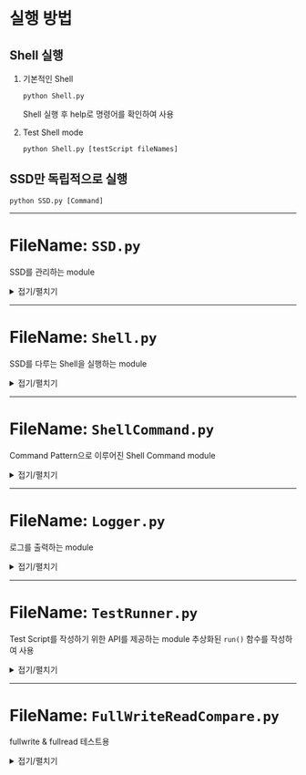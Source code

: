 # 실행 방법

## Shell 실행
1. 기본적인 Shell
   ```
   python Shell.py
   ```
   Shell 실행 후 help로 명령어를 확인하여 사용

2. Test Shell mode
   ```
   python Shell.py [testScript fileNames]
   ``` 


## SSD만 독립적으로 실행
```
python SSD.py [Command]
```



---

# FileName: `SSD.py`
SSD를 관리하는 module
<details>

## ClassName: _Device
실질적으로 SSD를 관리하는 함수를 갖고 있는 class
nand.txt를 관리

- Function: `__init__()`
  - Return: `None`
<br>

- Function: `__init_File()`
  - Return: `None`
  - Description
    - 관리할 SSD file을 읽습니다.
    - 해당 SSD file이 없으면 생성합니다.
<br>

- Function: `read_LBA_VALUE(LBA: int)`
  - Return: `str`
  - Description
    - SSD file로 부터 LBA의 VALUE를 읽어옵니다.
<br>

- Function: `write_LBA_VALUE(LBA: int, VALUE: str)`
  - Return: `None`
  - Description
    - SSD file의 LBA에 VALUE를 씁니다.
<br>

- Function: `erase_LBA_VALUE(LBA: int, SIZE: int)`
  - Return: `None`
  - Description
    -  SSD file의 LBA에서부터 SIZE만큼의 VALUE를 삭제합니다.
<br>

## ClassName: _SSDCommand
SSD를 관리하는 Command에 대한 추상화 class
SSD명령어 간의 LBA적 관계를 비교할 수 있는 기능이 들어간 Command pattern 구조

- Function: `__init__(CommandLine: str, device: _Device)`
  - Return: `None`
  - Description
    - `_Device`에 CommandLine이라는 명령어로 세팅
    - CommandLine은 `CommandType StartLBA EndLBA VALUE` 형태로 주어짐
<br>

- Function: `is_Overlap(other: _SSDCommand)`
  - Return: `bool`
  - Description
    - `other`와 LBA가 겹치는지 확인
<br>
  
- Function: `is_Include(other: _SSDCommand)`
  - Return: `bool`
  - Description
    - `other`를 내포하고 있는지 확인
<br>

- Function: `execute()`
  - Return: `None`
  - Description
    - 해당 SSDCommand를 실행
<br>

- Function: `to_String()`
  - Return: `str`
  - Description
    - 해당 Command를 문자열로 표현하여 반환
<br>

## ClassName: _SSDWriteCommand
- Function: `split(LBA_LEFT: None, LBA_RIGHT: None)`
  - Return: `(_SSDCommand, _SSDCommand)`
  - Description
    - LBA_LEFT~LBA_RIGHT 구간인 명령어와 겹치는 구간을 지우고, 그 외의 두 구간으로 명령어를 쪼갭니다.
<br>

- Function: `execute()`
  - Return: `None`
  - Description
    - SSD write 실행
<br>

## ClassName: _SSDReadCommand
- Function: `setBuffer(buffer: None)`
  - Return: `None`
  - Description
    - Fast read를 위한 buffer 세팅
<br>

- Function: `__write_result(text: str)`
  - Return: `None`
  - Description
    - `result.txt`에 read된 Value 쓰기
<br>

- Function: `execute()`
  - Return: `None`
  - Description
    - SSD read 실행
    - SSD의 mode가 `main`인 경우 console에 출력
<br>

## ClassName: _SSDCommandBuffer
`_SSDCommand`들을 관리하는 Buffer
erase 명령어는 write 명령어로 변환하여 사용

- Function: `__init__(device: _Device, mode: None)`
  - Return: `None`
  - Description
    - device에 해당하는 명령어들을 관리하는 buffer
<br>

- Function: `__init_File()`
  - Return: `None`
  - Description
    - buffer를 관리할 file 세팅
<br>

- Function: `__insert_Command(command: _SSDCommand)`
  - Return: `None`
  - Description
    - buffer에 `_SSDCommand`를 추가하는 내부 명령어
<br>

- Function: `__write_Command_List()`
  - Return: `None`
  - Description
    - buffer를 관리하는 file에 명령어 기록
<br>

- Function: `get_Command_List()`
  - Return: `List[_SSDCommand]`
  - Description
    - 내부적으로 관리하는 Command List를 반환
<br>

- Function: `insert(params: List[str])`
  - Return: `None`
  - Description
    - 외부에서 명령어를 주면 그에 맞게 Factory 형식처럼 Command를 생성하여 Command List에 등록
<br>

- Function: `flush()`
  - Return: `None`
  - Description
    - 내부에 관리하고 있던 Command들을 강제 실행 및 내부 Command List 비우기
<br>

## ClassName: SSD
SSD를 전체적으로 관리하는 class
mode에 맞게 `_device`, `buffer`를 생성 및 관리

- Function: `__new__(cls: None)`
  - Return: `None`
  - Description
    - Singleton 구조의 SSD를 생성
<br>

- Function: `__init__(mode: None)`
  - Return: `None`
  - Description
    - SSD의 mode 및 _Device, Buffer 세팅
<br>

- Function: `__print_Error_Message(message: str)`
  - Return: `None`
  - Description
    - `message`에 해당하는 에러 메시지 출력
    - 단, `Test` mode에서는 출력하지 않음
<br>

- Function: `__isValid_LBA(LBA: str)`
  - Return: `bool`
  - Description
    - LBA의 유효성 확인
<br>

- Function: `__isValid_Value(Value: str)`
  - Return: `bool`
  - Description
    - Valud의 유효성 확인
<br>

- Function: `__isValid_Size(LBA: str, size: str)`
  - Return: `bool`
  - Description
    - Size의 유효성 확인
<br>

- Function: `__isValid_argv(command: List[str])`
  - Return: `None`
  - Description
    - argv형태의 명령어 유효성 확인
<br>

- Function: `run_Command(argv: List[str])`
  - Return: `None`
  - Description
    - 명령어를 SSDCommand에 맞게 변환 후 buffer에 등록
<br>

<summary>접기/펼치기</summary>
</details>


---

# FileName: `Shell.py`
SSD를 다루는 Shell을 실행하는 module

<details>

## ClassName: Shell
mode에 맞게 Shell을 실행하는 class
- Function: `__init__(mode: str, test_file_list: List[str])`
  - Return: `None`
  - Description
    - Shell 초기화 함수
<br>

- Function: `create_Shell(cls: None, argv: List[str])`
  - Return: `Shell`
  - Description
    - Shell을 생성하는 함수(일종의 Factory)
    - `argv`가 모두 `.py`확장자일 경우 Test mode로 실행
<br>

- Function: `__check_Py_Extension(test_py_files: List[str])`
  - Return: `bool`
  - Description
    - `test_py_files`가 전부 `.py`확장자인지 판별
    - `create_Shell`에서 활용
<br>

- Function: `run()`
  - Return: `None`
  - Description
    - 실질적인 Shell Command를 mode에 맞게 실행하는 Runner를 실행하는 함수
<br>

## ClassName: Runner
Shell Command를 실행하는 class
- Function: `__init__(mode: str, test_file_list: List[str])`
  - Return: `None`
  - Description
    - mode에 맞게 Shell Command를 실행할 수 있게 초기화
    - `mode` : `Shell` or `Test`
    - `test_file_list` : `Test` mode로 실행시 Shell Command를 불러와 사용할 python file명
<br>

- Function: `__run_Command(command: List[str])`
  - Return: `None`
  - Description
    - Shell Command를 생성 및 실행하는 함수
<br>

- Function: `__run()`
  - Return: `None`
  - Description
    - `Shell` mode로 실행시 Shell Command를 입력받고, `__run_Command()`를 실행 
<br>

- Function: `__run_test(filename: str)`
  - Return: `bool`
  - Description
    - `Test` mode로 실행시 `filename`에 해당하는 module을 실행하여 테스트하는 함수
    - 테스트의 성공 여부에 따라 `True` or `False` 반환
<br>

- Function: `run()`
  - Return: `None`
  - Description
    - `Runner`를 mode에 맞게 동작시키는 함수
<br>


<summary>접기/펼치기</summary>
</details>

---


# FileName: `ShellCommand.py`
Command Pattern으로 이루어진 Shell Command module

<details>

## ClassName: _ShellCommand
Shell Command의 추상화된 class
- Function: `__init__(command: List[str], ssd: SSD, mode: str)`
  - Return: `None`
  - Description
    - Shell Command의 기본 세팅
    - command : Command를 실행시킬 때 필요한 parameters
    - ssd : 동작시킬 `SSD`
    - mode : `Test` or `Shell`로 `Test` mode시 Message의 출력 방지
<br>

- Function: `_print_Message(message: str)`
  - Return: `None`
  - Description
    - console에 message를 출력하는 함수
    - `Test` mode시 출력 방지
    - Logger를 이용하여 log도 출력
<br>

- Function: `_isValid_LBA(LBA: str)`
  - Return: `bool`
  - Description
    - LBA의 유효성 확인
<br>

- Function: `_isValid_Value(Value: str)`
  - Return: `bool`
  - Description
    - Value의 유효성 확인
<br>

- Function: `_isValid_Size(LBA: str, size: str)`
  - Return: `bool`
  - Description
    - Size의 유효성 확인
<br>

- Function: `execute()`
  - Return: `None`
  - Description
    - 추상화된 실행 함수
    - 실제 Command에서 작성
<br>

## ClassName: _ShellWriteCommand
- Function: `execute()`
  - Return: `None`
  - Description
    - 유효성을 판단하여 SSD의 `write`명령어 실행
    - SSD의 LBA에 VALUE를 writing
<br>

## ClassName: _ShellReadCommand
- Function: `__read_result(LBA: int)`
  - Return: `str`
  - Description
    - SSD의 read 명령어 실행 결과를 읽어오는 함수
<br>

- Function: `execute()`
  - Return: `None`
  - Description
    - 유효성을 판단하여 SSD의 `read` 명령어 실행 후 `_ShellReadCommnad`로 VALUE를 가져옴
<br>

## ClassName: _ShellEraseCommand
- Function: `execute()`
  - Return: `None`
  - Description
    - 유효성을 판단하여 SSD의 `erase`명령어 실행
    - SSD의 LBA부터 SIZE만큼을 erasing
<br>

## ClassName: _ShellEraseRangeCommand
- Function: `execute()`
  - Return: `None`
  - Description
    - 유효성을 판단하여 SSD의 `erase`명령어 실행
    - SSD의 start_LBA부터 end_LBA전까지를 erasing
<br>

## ClassName: _ShellExitCommand
- Function: `execute()`
  - Return: `None`
  - Description
    - Shell을 종료
<br>

## ClassName: _ShellHelpCommand
- Function: `execute()`
  - Return: `None`
  - Description
    - Shell Command의 목록을 출력
<br>

## ClassName: _ShellFullwriteCommand
- Function: `execute()`
  - Return: `None`
  - Description
    - 유효성을 판단하여 SSD의 모든 LBA에 `write`명령어 실행
<br>

## ClassName: _ShellFullreadCommand
- Function: `__read_result(LBA: int)`
  - Return: `str`
  - Description
    - SSD의 read 명령어 실행 결과를 읽어오는 함수
<br>

- Function: `execute()`
  - Return: `Optional[Dict]`
  - Description
    - 유효성을 판단하여 SSD의 모든 LBA에 `read`명령어 실행
    - 실행 후 dictionary로 LBA, VALUE를 반환
<br>

## ClassName: _ShellInvalidCommand
- Function: `execute()`
  - Return: `None`
  - Description
    - 유효하지 않은 명령어에 대한 message를 출력
<br>

## ClassName: ShellCommandFactory
- Function: `__init__(mode: str)`
  - Return: `None`
  - Description
    - SSD를 mode에 맞게 세팅하여 Command Factory를 초기화
<br>

- Function: `create_Command(command: List[str])`
  - Return: `_ShellCommand`
  - Description
    - Command에 맞는 Shell Command Object 생성
<br>

<summary>접기/펼치기</summary>
</details>

---

# FileName: `Logger.py`
로그를 출력하는 module

<details close>

## ClassName: Logger

- Function: `__init__(mode: None)`
  - Return: `None`
  - Description
    - 기본은 Shell mode로 실행
    - Test로 실행시 로그 출력이 안되도록 구성할 수 있음(현재는 해당 기능을 제외해뒀음)
<br>

- Function: `__Compress_File()`
  - Return: `bool`
  - Description
    - 특정 개수 이상의 log file이 생성(현재는 2개)되면 가장 일찍 만들어진 log file을 zip file으로 compression
<br>

- Function: `__renaming_latest()`
  - Return: `bool`
  - Description
    - 작성 중이던 `latest.log`가 특정 byte이상 (현재는 10kb)
<br>

- Function: `__get_calling_function_and_class(stack_index: int)`
  - Return: `(calling_class: str, calling_function: str)`
  - Description
    - 로그에 `className.functionName`을 출력하기 위하여 write_log를 호출한 className과 functionName을 찾는 함수
<br>

- Function: `setLogFileMaxCount(cnt: int)`
  - Return: `None`
  - Description
    - 유지할 log file 개수를 세팅하는 함수
    - 해당 cnt보다 더 많은 개수의 log file이 생성되면 compression 진행
<br>

- Function: `setLogFileMaxSize(size: int)`
  - Return: `None`
  - Description
    - `latest.log`를 유지할 크기를 세팅하는 함수
    - 기록된 이후 해당 size KB가 넘어가면 `__renaming_latest()`실행
<br>

- Function: `write_log(message: str, stack_index: int)`
  - Return: `None`
  - Description
    - `latest.log`에 message를 기록하는 함수
    - `stack_index`는 기록할 className과 functionName의 깊이 정도
<br>

<summary>접기/펼치기</summary>
</details>

---

# FileName: `TestRunner.py`
Test Script를 작성하기 위한 API를 제공하는 module
추상화된 `run()` 함수를 작성하여 사용
<details>

## ClassName: TestRunner
- Function: `__run_command(command: List[str])`
  - Return: `bool`
  - Description
    - Shell Command를 실질적으로 생성하여 실행하는 함수
<br>

- Function: `write(LBA: int, value: str)`
  - Return: `None`
  - Description
    - 외부에서 `write` 명령어를 호출하여 사용할 수 있는 함수
<br>

- Function: `erase(LBA: int, size: int)`
  - Return: `None`
  - Description
    - 외부에서 `erase` 명령어를 호출하여 사용할 수 있는 함수
<br>

- Function: `eraseRange(start_LBA: int, end_LBA: int)`
  - Return: `None`
  - Description
    - 외부에서 `eraseRange` 명령어를 호출하여 사용할 수 있는 함수
<br>

- Function: `fullwrite(value: str)`
  - Return: `None`
  - Description
    - 외부에서 `fullwrite` 명령어를 호출하여 사용할 수 있는 함수
<br>

- Function: `readCompare(LBA: int, value: str)`
  - Return: `bool`
  - Description
    - 외부에서 `readCompare` 명령어를 호출하여 사용할 수 있는 함수
    - `LBA`의 값을 읽어 `value`와 일치하는지 확인
<br>

- Function: `fullreadCompare(values: Optional[Dict], all_value: str)`
  - Return: `bool`
  - Description
    - 외부에서 `fullreadCompare` 명령어를 호출하여 사용할 수 있는 함수
    - `values` : 각각의 LBA별 값을 세팅하여 비교할 때 사용
    - `all_values` : 전체 LBA가 동일한 값을 읽어오는지 확인할 때 사용
<br>

- Function: `run()`
  - Return: `bool`
  - Description
    - 제공하는 API들을 활용하여 Test Script에서 실행할 Scenario를 작성할 함수
<br>

<summary>접기/펼치기</summary>
</details>

---

# FileName: `FullWriteReadCompare.py`

fullwrite & fullread 테스트용

<details>

## ClassName: FullWriteReadCompare
- Function: `run()`
  - Return: `bool`
  - Description
<br>

<summary>접기/펼치기</summary>
</details>


